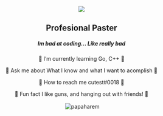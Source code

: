 <p align="center">
<img align = "center" src= "https://24.media.tumblr.com/b80e381b243481395afb23bb2a42e609/tumblr_ml8bvo6Ygs1r9cz61o1_500.gif">
</p>

<h2 align="center"> Profesional Paster </h2>

<h5 align="center"> Im bad at coding... Like really bad </h5>


 <p align="center">
 💜 I’m currently learning Go, C++ 💜
 </p>
 <p align="center">
 💜 Ask me about What I know and what I want to acomplish 💜
 </p>
 <p align="center">
 💜 How to reach me cutest#0018 💜
 </p>
 <p align="center">
 💜 Fun fact I like guns, and hanging out with friends! 💜
 </p>



<p align="center">&nbsp;<img align="center" src="https://github-readme-stats.vercel.app/api?username=papaharem&show_icons=true&theme=dark&title_color=ffffff&text_color=ffffff&bg_color=533B63&locale=en" alt="papaharem" /></p>
